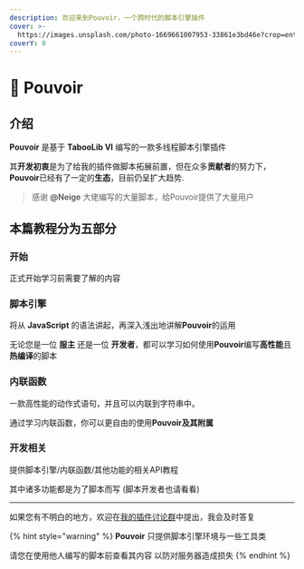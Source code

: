 ```yaml
---
description: 欢迎来到Pouvoir，一个跨时代的脚本引擎插件
cover: >-
  https://images.unsplash.com/photo-1669661007953-33861e3bd46e?crop=entropy&cs=tinysrgb&fm=jpg&ixid=MnwxOTcwMjR8MHwxfHJhbmRvbXx8fHx8fHx8fDE2NzExMDY5MjU&ixlib=rb-4.0.3&q=80
coverY: 0
---
```


# 🔱 Pouvoir

## 介绍

**Pouvoir** 是基于 **TabooLib VI** 编写的一款多线程脚本引擎插件

其**开发初衷**是为了给我的插件做脚本拓展前置，但在众多**贡献者**的努力下，**Pouvoir**已经有了一定的**生态**，目前仍呈扩大趋势.

> 感谢 **@Neige** 大佬编写的大量脚本，给Pouvoir提供了大量用户

## 本篇教程分为五部分

### 开始

正式开始学习前需要了解的内容

### 脚本引擎

将从 **JavaScript** 的语法讲起，再深入浅出地讲解**Pouvoir**的运用

无论您是一位 **服主** 还是一位 **开发者**，都可以学习如何使用**Pouvoir**编写**高性能**且**热编译**的脚本

### 内联函数

一款高性能的动作式语句，并且可以内联到字符串中。

通过学习内联函数，你可以更自由的使用**Pouvoir及其附属**

### **开发相关**

提供脚本引擎/内联函数/其他功能的相关API教程

其中诸多功能都是为了脚本而写 (脚本开发者也请看看)

****

如果您有不明白的地方，欢迎在[我的插件讨论群](https://qm.qq.com/cgi-bin/qm/qr?k=R8vXWOdCEI3D5xz7lLMCzcXcdReoyClX\&jump\_from=webapi)中提出，我会及时答复

{% hint style="warning" %}
**Pouvoir** 只提供脚本引擎环境与一些工具类

请您在使用他人编写的脚本前查看其内容 以防对服务器造成损失
{% endhint %}
